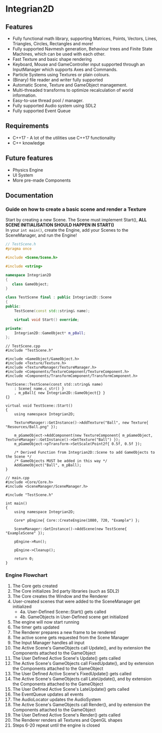 # Integrian2D

## Features
- Fully functional math library, supporting Matrices, Points, Vectors, Lines, Triangles, Circles, Rectangles and more!
- Fully supported Navmesh generation, Behaviour trees and Finite State Machines, which can be used with each other.
- Fast Texture and basic shape rendering
- Keyboard, Mouse and GameController input supported through an InputManager which supports Axes and Commands.
- Particle Systems using Textures or plain colours.
- (Binary) file reader and writer fully supported
- Automatic Scene, Texture and GameObject management.
- Multi-threaded transforms to optimize recalculation of world information.
- Easy-to-use thread pool / manager.
- Fully supported Audio system using SDL2
- Fully supported Event Queue

## Requirements
- C++17 - A lot of the utilities use C++17 functionality
- C++ knowledge

## Future features
- Physics Engine
- UI System
- More pre-made Components

## Documentation
### Guide on how to create a basic scene and render a Texture
Start by creating a new Scene. The Scene must implement Start(), **ALL SCENE INITIALISATION SHOULD HAPPEN IN START()**</br>
In your `int main()`, create the Engine, add your Scenes to the SceneManager, and run the Engine!
```cpp
// TestScene.h
#pragma once

#include <Scene/Scene.h>

#include <string>

namespace Integrian2D
{
   class GameObject;
}

class TestScene final : public Integrian2D::Scene
{
public:
	TestScene(const std::string& name);

	virtual void Start() override;

private:
	Integrian2D::GameObject* m_pBall;
};
```

```
// TestScene.cpp
#include "TestScene.h"

#include <GameObject/GameObject.h>
#include <Texture/Texture.h>
#include <TextureManager/TextureManager.h>
#include <Components/TextureComponent/TextureComponent.h> 
#include <Components/TransformComponent/TransformComponent.h>

TestScene::TestScene(const std::string& name)
	: Scene{ name.c_str() }
	, m_pBall{ new Integrian2D::GameObject{} }
{}

virtual void TestScene::Start()
{
	using namespace Integrian2D;

	TextureManager::GetInstance()->AddTexture("Ball", new Texture{ "Resources/Ball.png" });

	m_pGameObject->AddComponent(new TextureComponent{ m_pGameObject, TextureManager::GetInstance()->GetTexture("Ball") });
	m_pGameObject->pTransform->SetScale(Point2f{ 0.5f, 0.5f });

	/* Derived Function from Integrian2D::Scene to add GameObjects to the Scene */
	/* GameObjects MUST be added in this way */
	AddGameObject("Ball", m_pBall);
}
```
```
// main.cpp
#include <Core/Core.h>
#include <SceneManager/SceneManager.h>

#include "TestScene.h"

int main()
{
    using namespace Integrian2D;

    Core* pEngine{ Core::CreateEngine(1080, 720, "Example") };

    SceneManager::GetInstance()->AddScene(new TestScene{ "ExampleScene" });

    pEngine->Run();

    pEngine->Cleanup();

    return 0;
}
```

### Engine Flowchart
1. The Core gets created
2. The Core initializes 3rd party libraries (such as SDL2)
3. The Core creates the Window and the Renderer
4. User-created scenes that were added to the SceneManager get initialized
    * 4a. User-Defined Scene::Start() gets called
    * 4b. GameObjects in User-Defined scene get initialized
5. The engine will now start running
6. The timer gets updated
7. The Renderer prepares a new frame to be rendered
8. The active scene gets requested from the Scene Manager
9. The Input Manager handles all input
10. The Active Scene's GameObjects call Update(), and by extension the Components attached to the GameObject
11. The User Defined Active Scene's Update() gets called
12. The Active Scene's GameObjects call FixedUpdate(), and by extension the Components attached to the GameObject
13. The User Defined Active Scene's FixedUpdate() gets called
14. The Active Scene's GameObjects call LateUpdate(), and by extension the Components attached to the GameObject
15. The User Defined Active Scene's LateUpdate() gets called
16. The EventQueue updates all events
17. The AudioLocator updates the AudioSystem
18. The Active Scene's GameObjects call Render(), and by extension the Components attached to the GameObject
19. The User Defined Active Scene's Render() gets called
20. The Renderer renders all Textures and OpenGL shapes
21. Steps 6-20 repeat until the engine is closed
